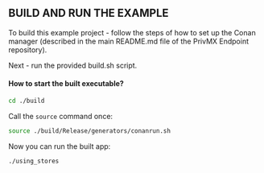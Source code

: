 ## BUILD AND RUN THE EXAMPLE
To build this example project - follow the steps of how to set up the Conan manager (described in the main README.md file of the PrivMX Endpoint repository).

Next - run the provided build.sh script.

#### How to start the built executable?
```bash
cd ./build
```
Call the `source` command once:
```bash
source ./build/Release/generators/conanrun.sh
```

Now you can run the built app:
```bash
./using_stores
```